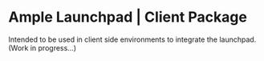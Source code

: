 # Ample Launchpad | Client Package
Intended to be used in client side environments to integrate the launchpad.
(Work in progress...)
